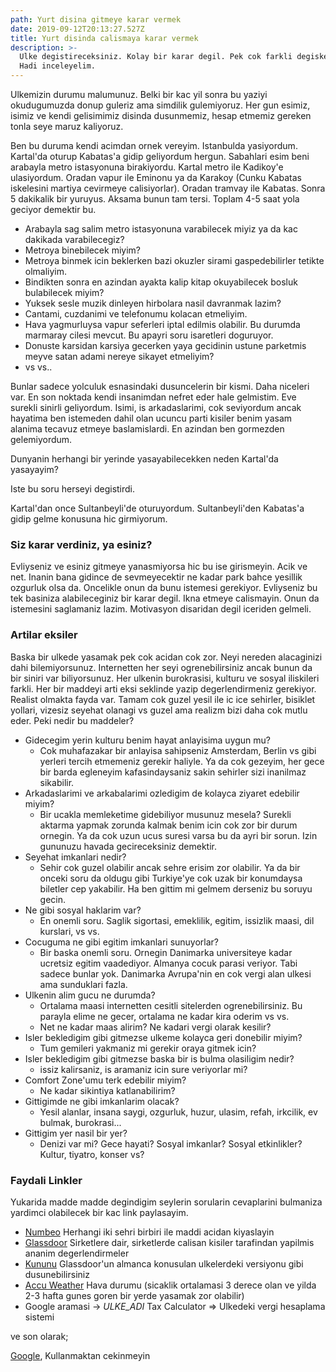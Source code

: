 ```yaml
---
path: Yurt disina gitmeye karar vermek
date: 2019-09-12T20:13:27.527Z
title: Yurt disinda calismaya karar vermek
description: >-
  Ulke degistireceksiniz. Kolay bir karar degil. Pek cok farkli degisken var.
  Hadi inceleyelim.
---
```

Ulkemizin durumu malumunuz. Belki bir kac yil sonra bu yaziyi okudugumuzda donup guleriz ama simdilik gulemiyoruz. Her gun esimiz, isimiz ve kendi gelisimimiz disinda dusunmemiz, hesap etmemiz gereken tonla seye maruz kaliyoruz.

Ben bu duruma kendi acimdan ornek vereyim. Istanbulda yasiyordum. Kartal'da oturup Kabatas'a gidip geliyordum hergun. Sabahlari esim beni arabayla metro istasyonuna birakiyordu. Kartal metro ile Kadikoy'e ulasiyordum. Oradan vapur ile Eminonu ya da Karakoy (Cunku Kabatas iskelesini martiya cevirmeye calisiyorlar). Oradan tramvay ile Kabatas. Sonra 5 dakikalik bir yuruyus. Aksama bunun tam tersi. Toplam 4-5 saat yola geciyor demektir bu. 

- Arabayla sag salim metro istasyonuna varabilecek miyiz ya da kac dakikada varabilecegiz?
- Metroya binebilecek miyim?
- Metroya binmek icin beklerken bazi okuzler sirami gaspedebilirler tetikte olmaliyim.
- Bindikten sonra en azindan ayakta kalip kitap okuyabilecek bosluk bulabilecek miyim?
- Yuksek sesle muzik dinleyen hirbolara nasil davranmak lazim?
- Cantami, cuzdanimi ve telefonumu kolacan etmeliyim.
- Hava yagmurluysa vapur seferleri iptal edilmis olabilir. Bu durumda marmaray cilesi mevcut. Bu apayri soru isaretleri doguruyor.
- Donuste karsidan karsiya gecerken yaya gecidinin ustune parketmis meyve satan adami nereye sikayet etmeliyim?
- vs vs..

Bunlar sadece yolculuk esnasindaki dusuncelerin bir kismi. Daha niceleri var. En son noktada kendi insanimdan nefret eder hale gelmistim. Eve surekli sinirli geliyordum. Isimi, is arkadaslarimi, cok seviyordum ancak hayatima ben istemeden dahil olan ucuncu parti kisiler benim yasam alanima tecavuz etmeye baslamislardi. En azindan ben gormezden gelemiyordum. 

Dunyanin herhangi bir yerinde yasayabilecekken neden Kartal'da yasayayim?

Iste bu soru herseyi degistirdi. 

Kartal'dan once Sultanbeyli'de oturuyordum. Sultanbeyli'den Kabatas'a gidip gelme konusuna hic girmiyorum.

### Siz karar verdiniz, ya esiniz?
Evliyseniz ve esiniz gitmeye yanasmiyorsa hic bu ise girismeyin. Acik ve net. Inanin bana gidince de sevmeyecektir ne kadar park bahce yesillik ozgurluk olsa da. Oncelikle onun da bunu istemesi gerekiyor. Evliyseniz bu tek basiniza alabileceginiz bir karar degil. Ikna etmeye calismayin. Onun da istemesini saglamaniz lazim. Motivasyon disaridan degil iceriden gelmeli. 

### Artilar eksiler
Baska bir ulkede yasamak pek cok acidan cok zor. Neyi nereden alacaginizi dahi bilemiyorsunuz. Internetten her seyi ogrenebilirsiniz ancak bunun da bir siniri var biliyorsunuz. Her ulkenin burokrasisi, kulturu ve sosyal iliskileri farkli. Her bir maddeyi arti eksi seklinde yazip degerlendirmeniz gerekiyor. Realist olmakta fayda var. Tamam cok guzel yesil ile ic ice sehirler, bisiklet yollari, vizesiz seyehat olanagi vs guzel ama realizm bizi daha cok mutlu eder. Peki nedir bu maddeler?

- Gidecegim yerin kulturu benim hayat anlayisima uygun mu?
  - Cok muhafazakar bir anlayisa sahipseniz Amsterdam, Berlin vs gibi yerleri tercih etmemeniz gerekir haliyle. Ya da cok gezeyim, her gece bir barda egleneyim kafasindaysaniz sakin sehirler sizi inanilmaz sikabilir.
- Arkadaslarimi ve arkabalarimi ozledigim de kolayca ziyaret edebilir miyim?
  - Bir ucakla memleketime gidebiliyor musunuz mesela? Surekli aktarma yapmak zorunda kalmak benim icin cok zor bir durum ornegin. Ya da cok uzun ucus suresi varsa bu da ayri bir sorun. Izin gununuzu havada gecireceksiniz demektir.
- Seyehat imkanlari nedir?
  - Sehir cok guzel olabilir ancak sehre erisim zor olabilir. Ya da bir onceki soru da oldugu gibi Turkiye'ye cok uzak bir konumdaysa biletler cep yakabilir. Ha ben gittim mi gelmem derseniz bu soruyu gecin.
- Ne gibi sosyal haklarim var?
  - En onemli soru. Saglik sigortasi, emeklilik, egitim, issizlik maasi, dil kurslari, vs vs.
- Cocuguma ne gibi egitim imkanlari sunuyorlar?
  - Bir baska onemli soru. Ornegin Danimarka universiteye kadar ucretsiz egitim vaadediyor. Almanya cocuk parasi veriyor. Tabi sadece bunlar yok. Danimarka Avrupa'nin en cok vergi alan ulkesi ama sunduklari fazla. 
- Ulkenin alim gucu ne durumda?
  - Ortalama maasi internetten cesitli sitelerden ogrenebilirsiniz. Bu parayla elime ne gecer, ortalama ne kadar kira oderim vs vs.
  - Net ne kadar maas alirim? Ne kadari vergi olarak kesilir?
- Isler bekledigim gibi gitmezse ulkeme kolayca geri donebilir miyim?
  - Tum gemileri yakmaniz mi gerekir oraya gitmek icin?
- Isler bekledigim gibi gitmezse baska bir is bulma olasiligim nedir?
  - issiz kalirsaniz, is aramaniz icin sure veriyorlar mi?
- Comfort Zone'umu terk edebilir miyim?
  - Ne kadar sikintiya katlanabilirim?
- Gittigimde ne gibi imkanlarim olacak?
  - Yesil alanlar, insana saygi, ozgurluk, huzur, ulasim, refah, irkcilik, ev bulmak, burokrasi...
- Gittigim yer nasil bir yer?
  - Denizi var mi? Gece hayati? Sosyal imkanlar? Sosyal etkinlikler? Kultur, tiyatro, konser vs?


### Faydali Linkler
Yukarida madde madde degindigim seylerin sorularin cevaplarini bulmaniza yardimci olabilecek bir kac link paylasayim. 

- [Numbeo](https://www.numbeo.com/cost-of-living/) Herhangi iki sehri birbiri ile maddi acidan kiyaslayin
- [Glassdoor](https://www.glassdoor.com/) Sirketlere dair, sirketlerde calisan kisiler tarafindan yapilmis ananim degerlendirmeler
- [Kununu](https://www.kununu.com/) Glassdoor'un almanca konusulan ulkelerdeki versiyonu gibi dusunebilirsiniz
- [Accu Weather](https://www.accuweather.com/) Hava durumu (sicaklik ortalamasi 3 derece olan ve yilda 2-3 hafta gunes goren bir yerde yasamak zor olabilir)
- Google aramasi -> _ULKE_ADI_ Tax Calculator  => Ulkedeki vergi hesaplama sistemi

ve son olarak;

[Google](https://www.google.com/), Kullanmaktan cekinmeyin

